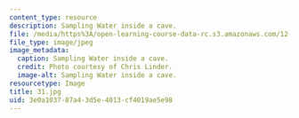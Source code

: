 ```yaml
---
content_type: resource
description: Sampling Water inside a cave.
file: /media/https%3A/open-learning-course-data-rc.s3.amazonaws.com/12-753-geodynamics-seminar-spring-2006/3e0a103787a43d5e4013cf4019ae5e98_31.jpg
file_type: image/jpeg
image_metadata:
  caption: Sampling Water inside a cave.
  credit: Photo courtesy of Chris Linder.
  image-alt: Sampling Water inside a cave.
resourcetype: Image
title: 31.jpg
uid: 3e0a1037-87a4-3d5e-4013-cf4019ae5e98
---
```

